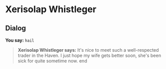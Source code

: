 # Xerisolap Whistleger


## Dialog

**You say:** `hail`



>**Xerisolap Whistleger says:** It's nice to meet such a well-respected trader in the Haven. I just hope my wife gets better soon, she's been sick for quite sometime now.
end
